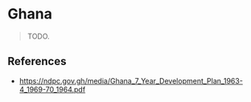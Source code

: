 # Ghana

> TODO.

## References

- https://ndpc.gov.gh/media/Ghana_7_Year_Development_Plan_1963-4_1969-70_1964.pdf
